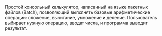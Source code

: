 Простой консольный калькулятор, написанный на языке пакетных файлов (Batch), позволяющий выполнять базовые арифметические операции: сложение, вычитание, умножение и деление. Пользователь выбирает нужную операцию, вводит числа, и программа выводит результат.
